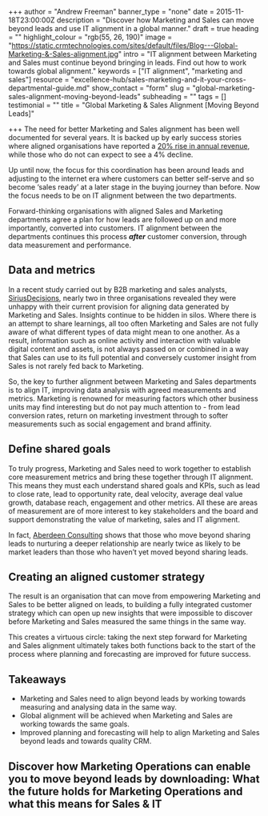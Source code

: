 +++
author = "Andrew Freeman"
banner_type = "none"
date = 2015-11-18T23:00:00Z
description = "Discover how Marketing and Sales can move beyond leads and use IT alignment in a global manner."
draft = true
heading = ""
highlight_colour = "rgb(55, 26, 190)"
image = "https://static.crmtechnologies.com/sites/default/files/Blog---Global-Marketing-&-Sales-alignment.jpg"
intro = "IT alignment between Marketing and Sales must continue beyond bringing in leads. Find out how to work towards global alignment."
keywords = ["IT alignment", "marketing and sales"]
resource = "excellence-hub/sales-marketing-and-it-your-cross-departmental-guide.md"
show_contact = "form"
slug = "global-marketing-sales-alignment-moving-beyond-leads"
subheading = ""
tags = []
testimonial = ""
title = "Global Marketing & Sales Alignment [Moving Beyond Leads]"

+++
The need for better Marketing and Sales alignment has been well documented for several years. It is backed up by early success stories where aligned organisations have reported a [20% rise in annual revenue](http://v1.aberdeen.com/launch/report/research_briefs/8803-RB-Sales-Marketing-Alignment-Collaboration.asp), while those who do not can expect to see a 4% decline.

Up until now, the focus for this coordination has been around leads and adjusting to the internet era where customers can better self-serve and so become ‘sales ready’ at a later stage in the buying journey than before. Now the focus needs to be on IT alignment between the two departments.

Forward-thinking organisations with aligned Sales and Marketing departments agree a plan for how leads are followed up on and more importantly, converted into customers. IT alignment between the departments continues this process **_after_** customer conversion, through data measurement and performance.

## Data and metrics

In a recent study carried out by B2B marketing and sales analysts, [SiriusDecisions](https://www.siriusdecisions.com/What-We-Do.aspx), nearly two in three organisations revealed they were unhappy with their current provision for aligning data generated by Marketing and Sales. Insights continue to be hidden in silos. Where there is an attempt to share learnings, all too often Marketing and Sales are not fully aware of what different types of data might mean to one another. As a result, information such as online activity and interaction with valuable digital content and assets, is not always passed on or combined in a way that Sales can use to its full potential and conversely customer insight from Sales is not rarely fed back to Marketing.   
  
So, the key to further alignment between Marketing and Sales departments is to align IT, improving data analysis with agreed measurements and metrics. Marketing is renowned for measuring factors which other business units may find interesting but do not pay much attention to - from lead conversion rates, return on marketing investment through to softer measurements such as social engagement and brand affinity.

## Define shared goals

To truly progress, Marketing and Sales need to work together to establish core measurement metrics and bring these together through IT alignment. This means they must each understand shared goals and KPIs, such as lead to close rate, lead to opportunity rate, deal velocity, average deal value growth, database reach, engagement and other metrics. All these are areas of measurement are of more interest to key stakeholders and the board and support demonstrating the value of marketing, sales and IT alignment.   
  
In fact, [Aberdeen Consulting](http://v1.aberdeen.com/launch/report/research_briefs/8803-RB-Sales-Marketing-Alignment-Collaboration.asp) shows that those who move beyond sharing leads to nurturing a deeper relationship are nearly twice as likely to be market leaders than those who haven’t yet moved beyond sharing leads.

## Creating an aligned customer strategy

The result is an organisation that can move from empowering Marketing and Sales to be better aligned on leads, to building a fully integrated customer strategy which can open up new insights that were impossible to discover before Marketing and Sales measured the same things in the same way.

This creates a virtuous circle: taking the next step forward for Marketing and Sales alignment ultimately takes both functions back to the start of the process where planning and forecasting are improved for future success.

## Takeaways

* Marketing and Sales need to align beyond leads by working towards measuring and analysing data in the same way.
* Global alignment will be achieved when Marketing and Sales are working towards the same goals.
* Improved planning and forecasting will help to align Marketing and Sales beyond leads and towards quality CRM.

## Discover how Marketing Operations can enable you to move beyond leads by downloading: What the future holds for Marketing Operations and what this means for Sales & IT